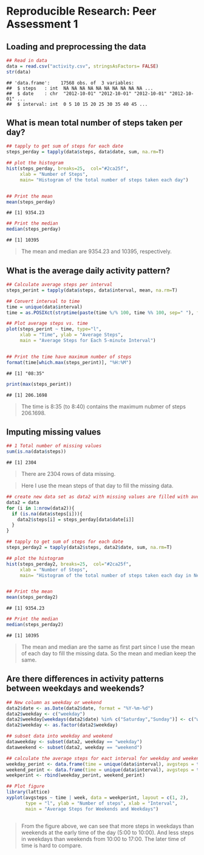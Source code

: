 # Reproducible Research: Peer Assessment 1


## Loading and preprocessing the data

```r
## Read in data
data = read.csv("activity.csv", stringsAsFactors= FALSE)
str(data)
```

```
## 'data.frame':	17568 obs. of  3 variables:
##  $ steps   : int  NA NA NA NA NA NA NA NA NA NA ...
##  $ date    : chr  "2012-10-01" "2012-10-01" "2012-10-01" "2012-10-01" ...
##  $ interval: int  0 5 10 15 20 25 30 35 40 45 ...
```


## What is mean total number of steps taken per day?

```r
## tapply to get sum of steps for each date
steps_perday = tapply(data$steps, data$date, sum, na.rm=T)

## plot the histogram
hist(steps_perday, breaks=25,  col="#2ca25f",
     xlab = "Number of Steps",
     main= "Histogram of the total number of steps taken each day")
```

<img src="PA1_template_files/figure-html/unnamed-chunk-2-1.png" title="" alt="" style="display: block; margin: auto;" />


```r
## Print the mean
mean(steps_perday)
```

```
## [1] 9354.23
```

```r
## Print the median
median(steps_perday)
```

```
## [1] 10395
```

> The mean and median are 9354.23 and 10395, respectively. 

## What is the average daily activity pattern?


```r
## Calculate average steps per interval
steps_perint = tapply(data$steps, data$interval, mean, na.rm=T)

## Convert interval to time 
time = unique(data$interval)
time = as.POSIXct(strptime(paste(time %/% 100, time %% 100, sep=" "), format = "%H %M"))

## Plot average steps vs. time
plot(steps_perint ~ time, type="l",
     xlab = "Time", ylab = "Average Steps",
     main = "Average Steps for Each 5-minute Interval")
```

<img src="PA1_template_files/figure-html/unnamed-chunk-4-1.png" title="" alt="" style="display: block; margin: auto;" />

```r
## Print the time have maximum number of steps
format(time[which.max(steps_perint)], "%H:%M")
```

```
## [1] "08:35"
```

```r
print(max(steps_perint))
```

```
## [1] 206.1698
```

> The time is 8:35 (to 8:40) contains the maximum nubmer of steps 206.1698.

## Imputing missing values


```r
## 1 Total number of missing values
sum(is.na(data$steps))
```

```
## [1] 2304
```

> There are 2304 rows of data missing.

> Here I use the mean steps of that day to fill the missing data.


```r
## create new data set as data2 with missing values are filled with average of each day
data2 = data
for (i in 1:nrow(data2)){
  if (is.na(data$steps[i])){
    data2$steps[i] = steps_perday[data$date[i]]  
  }
}
```


```r
## tapply to get sum of steps for each date
steps_perday2 = tapply(data2$steps, data2$date, sum, na.rm=T)

## plot the histogram
hist(steps_perday2, breaks=25,  col="#2ca25f",
     xlab = "Number of Steps",
     main= "Histogram of the total number of steps taken each day in New dataset")
```

<img src="PA1_template_files/figure-html/unnamed-chunk-7-1.png" title="" alt="" style="display: block; margin: auto;" />


```r
## Print the mean
mean(steps_perday2)
```

```
## [1] 9354.23
```

```r
## Print the median
median(steps_perday2)
```

```
## [1] 10395
```

> The mean and median are the same as first part since I use the mean of each day to fill the missing data. So the mean and median keep the same. 



## Are there differences in activity patterns between weekdays and weekends?


```r
## New column as weekday or weekend
data2$date <- as.Date(data2$date, format = "%Y-%m-%d")
data2$weekday <- c("weekday")
data2$weekday[weekdays(data2$date) %in% c("Saturday","Sunday")] <- c("weekend")
data2$weekday <- as.factor(data2$weekday)
```



```r
## subset data into weekday and weekend
dataweekday <- subset(data2, weekday == "weekday")
dataweekend <- subset(data2, weekday == "weekend")

## calculate the average steps for eact interval for weekday and weekend
weekday_perint <- data.frame(time = unique(data$interval), avgsteps = tapply(dataweekday$steps, dataweekday$interval, mean, na.rm=T), week = rep("weekday", length = length(time)))
weekend_perint <- data.frame(time = unique(data$interval), avgsteps = tapply(dataweekend$steps, dataweekend$interval, mean, na.rm=T), week = rep("weekend", length = length(time)))
weekperint <- rbind(weekday_perint, weekend_perint)

## Plot figure
library(lattice)
xyplot(avgsteps ~ time | week, data = weekperint, layout = c(1, 2), 
       type = "l", ylab = "Number of steps", xlab = "Interval",
       main = "Average Steps for Weekends and Weekdays")
```

<img src="PA1_template_files/figure-html/unnamed-chunk-10-1.png" title="" alt="" style="display: block; margin: auto;" />

> From the figure above, we can see that more steps in weekdays than weekends at the early time of the day (5:00 to 10:00).  And less steps in weekdays than weekends from 10:00 to 17:00.  The later time of time is hard to compare.

